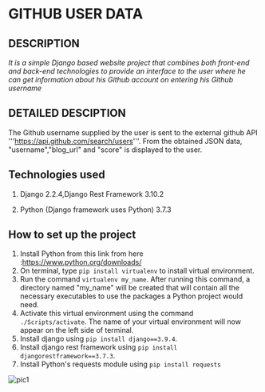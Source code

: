 # GITHUB USER DATA

## DESCRIPTION

*It is a simple Django based website project that combines both front-end and back-end technologies to provide an interface to the user where he can get information about his Github account on entering his Github username*


## DETAILED DESCIPTION

The Github username supplied by the user is sent to the external github API 
'''https://api.github.com/search/users'''.
From the obtained JSON data, "username","blog_url" and "score" is displayed to the user.


## Technologies used

1. Django 2.2.4,Django Rest Framework 3.10.2

1. Python (Django framework uses Python) 3.7.3

## How to set up the project

1. Install Python from this link from here :https://www.python.org/downloads/
1. On terminal, type ```pip install virtualenv``` to install virtual environment.
1. Run the command ```virtualenv my_name```. After running this command, a directory named "my_name" will be created that will contain all the necessary executables to use the packages a Python project would need.
1. Activate this virtual environment using the command ```./Scripts/activate```. The name of your virtual environment will now appear on the left side of terminal. 
1. Install django using ```pip install django==3.9.4```.
1. Install django rest framework using ```pip install djangorestframework==3.7.3```.
1. Install Python's requests module using ```pip install requests```


![pic1](https://user-images.githubusercontent.com/44895092/64491659-cab8ba80-d288-11e9-9cda-0ed833e08966.jpg)
